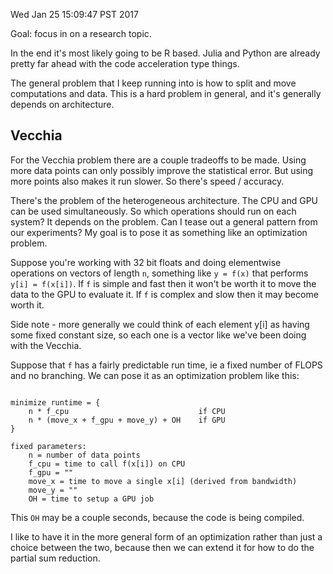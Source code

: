 Wed Jan 25 15:09:47 PST 2017

Goal: focus in on a research topic.

In the end it's most likely going to be R based. Julia and Python are
already pretty far ahead with the code acceleration type things.

The general problem that I keep running into is how to split and move
computations and data. This is a hard problem in general, and it's
generally depends on architecture.

## Vecchia

For the Vecchia problem there are a couple tradeoffs to be made. Using more
data points can only possibly improve the statistical error. But using more
points also makes it run slower. So there's speed / accuracy.

There's the problem of the heterogeneous architecture. The CPU and GPU 
can be used simultaneously. So which operations should run on each system?
It depends on the problem. Can I tease out a general pattern from our
experiments? My goal is to pose it as something like an optimization
problem.

Suppose you're working with 32 bit floats and doing elementwise operations
on vectors of length `n`, something like `y = f(x)` that performs `y[i] =
f(x[i])`. If `f` is simple and fast then it won't be worth it to move the
data to the GPU to evaluate it. If `f` is complex and slow then it may
become worth it.

Side note - more generally we could think of each element y[i] as having
some fixed constant size, so each one is a vector like we've been doing
with the Vecchia.

Suppose that `f` has a fairly predictable run time, ie a fixed number of
FLOPS and no branching. We can pose it as an optimization problem like this:

```

minimize runtime = {
    n * f_cpu                             if CPU
    n * (move_x + f_gpu + move_y) + OH    if GPU
}

fixed parameters:
    n = number of data points
    f_cpu = time to call f(x[i]) on CPU
    f_gpu = ""
    move_x = time to move a single x[i] (derived from bandwidth)
    move_y = ""
    OH = time to setup a GPU job

```

This `OH` may be a couple seconds, because the code is being compiled.

I like to have it in the more general form of an optimization rather than
just a choice between the two, because then we can extend it for how to do
the partial sum reduction.
